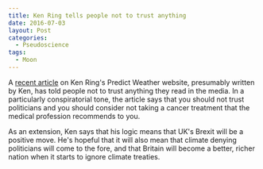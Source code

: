 ```yaml
---
title: Ken Ring tells people not to trust anything
date: 2016-07-03
layout: Post
categories:
  - Pseudoscience
tags:
  - Moon
---
```


A [recent article](http://www.predictweather.co.nz/ArticleShow.aspx?ID=580) on Ken Ring's Predict Weather website, presumably written by Ken, has told people not to trust anything they read in the media. In a particularly conspiratorial tone, the article says that you should not trust politicians and you should consider not taking a cancer treatment that the medical profession recommends to you.

As an extension, Ken says that his logic means that UK's Brexit will be a positive move. He's hopeful that it will also mean that climate denying politicians will come to the fore, and that Britain will become a better, richer nation when it starts to ignore climate treaties.
